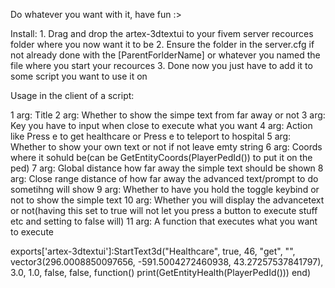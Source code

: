 Do whatever you want with it, have fun :>

Install:
    1. Drag and drop the artex-3dtextui to your fivem server recources folder where you now want it to be
    2. Ensure the folder in the server.cfg if not already done with the [ParentForlderName] or whatever you named the file where you start your recources
    3. Done now you just have to add it to some script you want to use it on

Usage in the client of a script:

1 arg: Title
2 arg: Whether to show the simpe text from far away or not
3 arg: Key you have to input when close to execute what you want
4 arg: Action like Press e to get healthcare or Press e to teleport to hospital
5 arg: Whether to show your own text or not if not leave emty string
6 arg: Coords where it sohuld be(can be GetEntityCoords(PlayerPedId()) to put it on the ped)
7 arg: Global distance how far away the simple text should be shown
8 arg: Close range distance of how far away the advanced text/prompt to do sometihng will show
9 arg: Whether to have you hold the toggle keybind or not to show the simple text
10 arg: Whether you will display the advancetext or not(having this set to true will not let you press a button to execute stuff etc and setting to false will)
11 arg: A function that executes what you want to execute

exports['artex-3dtextui']:StartText3d("Healthcare", true, 46, "get", "", vector3(296.0008850097656, -591.5004272460938, 43.27257537841797), 3.0, 1.0, false, false, function()
    print(GetEntityHealth(PlayerPedId()))
end)
